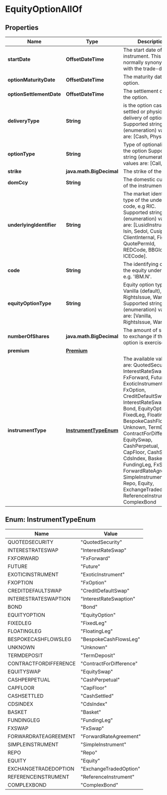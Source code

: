 

# EquityOptionAllOf


## Properties

Name | Type | Description | Notes
------------ | ------------- | ------------- | -------------
**startDate** | **OffsetDateTime** | The start date of the instrument. This is normally synonymous with the trade-date. | 
**optionMaturityDate** | **OffsetDateTime** | The maturity date of the option. | 
**optionSettlementDate** | **OffsetDateTime** | The settlement date of the option. | 
**deliveryType** | **String** | is the option cash settled or physical delivery of option    Supported string (enumeration) values are: [Cash, Physical]. | 
**optionType** | **String** | Type of optionality for the option    Supported string (enumeration) values are: [Call, Put]. | 
**strike** | **java.math.BigDecimal** | The strike of the option. | 
**domCcy** | **String** | The domestic currency of the instrument. | 
**underlyingIdentifier** | **String** | The market identifier type of the underlying code, e.g RIC.    Supported string (enumeration) values are: [LusidInstrumentId, Isin, Sedol, Cusip, ClientInternal, Figi, RIC, QuotePermId, REDCode, BBGId, ICECode]. | 
**code** | **String** | The identifying code for the equity underlying, e.g. &#39;IBM.N&#39;. | 
**equityOptionType** | **String** | Equity option types. E.g. Vanilla (default), RightsIssue, Warrant.    Supported string (enumeration) values are: [Vanilla, RightsIssue, Warrant]. |  [optional]
**numberOfShares** | **java.math.BigDecimal** | The amount of shares to exchange if the option is exercised. |  [optional]
**premium** | [**Premium**](Premium.md) |  |  [optional]
**instrumentType** | [**InstrumentTypeEnum**](#InstrumentTypeEnum) | The available values are: QuotedSecurity, InterestRateSwap, FxForward, Future, ExoticInstrument, FxOption, CreditDefaultSwap, InterestRateSwaption, Bond, EquityOption, FixedLeg, FloatingLeg, BespokeCashFlowsLeg, Unknown, TermDeposit, ContractForDifference, EquitySwap, CashPerpetual, CapFloor, CashSettled, CdsIndex, Basket, FundingLeg, FxSwap, ForwardRateAgreement, SimpleInstrument, Repo, Equity, ExchangeTradedOption, ReferenceInstrument, ComplexBond | 



## Enum: InstrumentTypeEnum

Name | Value
---- | -----
QUOTEDSECURITY | &quot;QuotedSecurity&quot;
INTERESTRATESWAP | &quot;InterestRateSwap&quot;
FXFORWARD | &quot;FxForward&quot;
FUTURE | &quot;Future&quot;
EXOTICINSTRUMENT | &quot;ExoticInstrument&quot;
FXOPTION | &quot;FxOption&quot;
CREDITDEFAULTSWAP | &quot;CreditDefaultSwap&quot;
INTERESTRATESWAPTION | &quot;InterestRateSwaption&quot;
BOND | &quot;Bond&quot;
EQUITYOPTION | &quot;EquityOption&quot;
FIXEDLEG | &quot;FixedLeg&quot;
FLOATINGLEG | &quot;FloatingLeg&quot;
BESPOKECASHFLOWSLEG | &quot;BespokeCashFlowsLeg&quot;
UNKNOWN | &quot;Unknown&quot;
TERMDEPOSIT | &quot;TermDeposit&quot;
CONTRACTFORDIFFERENCE | &quot;ContractForDifference&quot;
EQUITYSWAP | &quot;EquitySwap&quot;
CASHPERPETUAL | &quot;CashPerpetual&quot;
CAPFLOOR | &quot;CapFloor&quot;
CASHSETTLED | &quot;CashSettled&quot;
CDSINDEX | &quot;CdsIndex&quot;
BASKET | &quot;Basket&quot;
FUNDINGLEG | &quot;FundingLeg&quot;
FXSWAP | &quot;FxSwap&quot;
FORWARDRATEAGREEMENT | &quot;ForwardRateAgreement&quot;
SIMPLEINSTRUMENT | &quot;SimpleInstrument&quot;
REPO | &quot;Repo&quot;
EQUITY | &quot;Equity&quot;
EXCHANGETRADEDOPTION | &quot;ExchangeTradedOption&quot;
REFERENCEINSTRUMENT | &quot;ReferenceInstrument&quot;
COMPLEXBOND | &quot;ComplexBond&quot;



